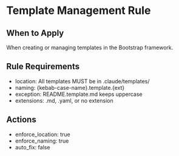 # Template Management Rule

## When to Apply
When creating or managing templates in the Bootstrap framework.

## Rule Requirements
- location: All templates MUST be in .claude/templates/
- naming: {kebab-case-name}.template.{ext}
- exception: README.template.md keeps uppercase
- extensions: .md, .yaml, or no extension

## Actions
- enforce_location: true
- enforce_naming: true
- auto_fix: false
